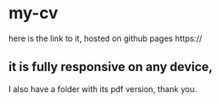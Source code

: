 # my-cv

here is the link to it, hosted on github pages
https://

## it is fully responsive on any device,

I also have a folder with its pdf version,
thank you.

